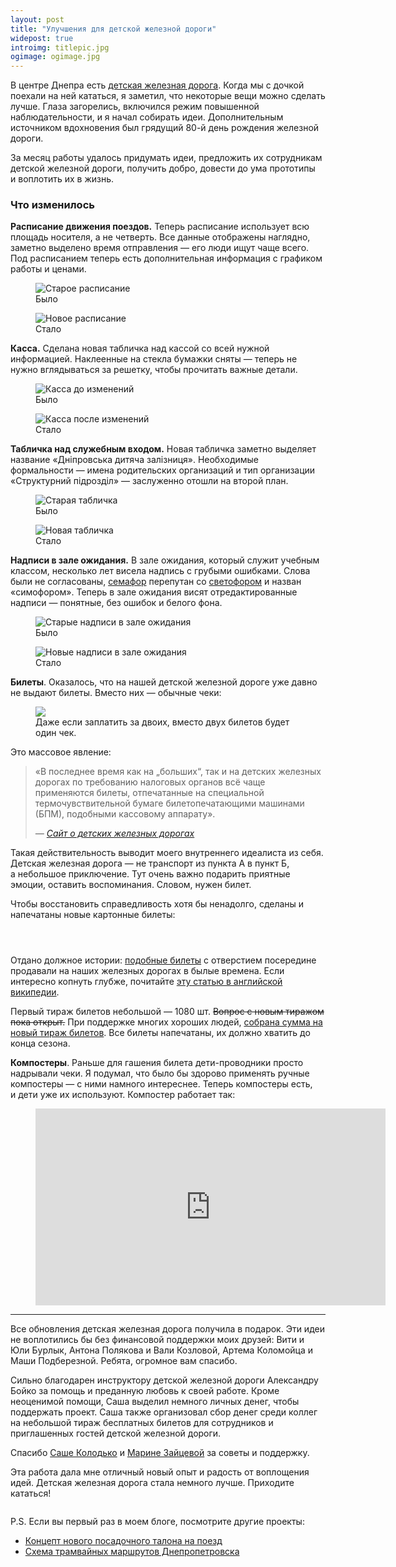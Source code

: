 ```yaml
---
layout: post
title: "Улучшения для детской железной дороги"
widepost: true
introimg: titlepic.jpg
ogimage: ogimage.jpg
---
```


<p class="lead">В центре Днепра есть <a href="https://ru.wikipedia.org/wiki/%D0%94%D0%B5%D1%82%D1%81%D0%BA%D0%B8%D0%B5_%D0%B6%D0%B5%D0%BB%D0%B5%D0%B7%D0%BD%D1%8B%D0%B5_%D0%B4%D0%BE%D1%80%D0%BE%D0%B3%D0%B8">детская железная дорога</a>. Когда мы с дочкой поехали на ней кататься, я заметил, что некоторые вещи можно сделать лучше. Глаза загорелись, включился режим повышенной наблюдательности, и я начал собирать идеи. Дополнительным источником вдохновения был грядущий 80-й день рождения железной дороги.</p>

<!-- more -->

За месяц работы удалось придумать идеи, предложить их сотрудникам детской железной дороги, получить добро, довести до ума прототипы и воплотить их в жизнь.

### Что изменилось

**Расписание движения поездов.** Теперь расписание использует всю площадь носителя, а не четверть. Все данные отображены наглядно, заметно выделено время отправления — его люди ищут чаще всего. Под расписанием теперь есть дополнительная информация с графиком работы и ценами.

<div class="two-columns">
  <figure class="two-columns__item">
    <img src="/i/childrens-railway/timetable-before.jpg" alt="Старое расписание">
    <figcaption>
      Было
    </figcaption>
  </figure>

  <figure class="two-columns__item">
    <img src="/i/childrens-railway/timetable-after.jpg" alt="Новое расписание">
    <figcaption>
      Стало
    </figcaption>
  </figure>
</div>

**Касса.** Сделана новая табличка над кассой со всей нужной информацией. Наклеенные на стекла бумажки сняты — теперь не нужно вглядываться за решетку, чтобы прочитать важные детали.

<div class="two-columns">
  <figure class="two-columns__item">
    <img src="/i/childrens-railway/tickets-before.jpg" alt="Касса до изменений">
    <figcaption>
      Было
    </figcaption>
  </figure>

  <figure class="two-columns__item">
    <img src="/i/childrens-railway/tickets-after.jpg" alt="Касса после изменений">
    <figcaption>
      Стало
    </figcaption>
  </figure>
</div>


**Табличка над служебным входом.** Новая табличка заметно выделяет название «Дніпровська дитяча залізниця». Необходимые формальности — имена родительских организаций и тип организации «Структурний підрозділ» — заслуженно отошли на второй план.

<div class="two-columns">
  <figure class="two-columns__item">
    <img src="/i/childrens-railway/sign-before.jpg" alt="Старая табличка">
    <figcaption>
      Было
    </figcaption>
  </figure>

  <figure class="two-columns__item">
    <img src="/i/childrens-railway/sign-after.jpg" alt="Новая табличка">
    <figcaption>
      Стало
    </figcaption>
  </figure>
</div>

**Надписи в зале ожидания.** В зале ожидания, который служит учебным классом, несколько лет висела надпись с грубыми ошибками. Слова были не согласованы, [семафор](https://ru.wikipedia.org/wiki/%D0%A1%D0%B5%D0%BC%D0%B0%D1%84%D0%BE%D1%80_(%D0%B6%D0%B5%D0%BB%D0%B5%D0%B7%D0%BD%D0%B0%D1%8F_%D0%B4%D0%BE%D1%80%D0%BE%D0%B3%D0%B0)) перепутан со [светофором](https://ru.wikipedia.org/wiki/%D0%96%D0%B5%D0%BB%D0%B5%D0%B7%D0%BD%D0%BE%D0%B4%D0%BE%D1%80%D0%BE%D0%B6%D0%BD%D1%8B%D0%B9_%D1%81%D0%B2%D0%B5%D1%82%D0%BE%D1%84%D0%BE%D1%80) и назван «симофором». Теперь в зале ожидания висят отредактированные надписи — понятные, без ошибок и белого фона.

<div class="two-columns">
  <figure class="two-columns__item">
    <img src="/i/childrens-railway/inside-before1.jpg" alt="Старые надписи в зале ожидания">
    <figcaption>
      Было
    </figcaption>
  </figure>

  <figure class="two-columns__item">
    <img src="/i/childrens-railway/inside-after1.jpg" alt="Новые надписи в зале ожидания">
    <figcaption>
      Стало
    </figcaption>
  </figure>
</div>

**Билеты**. Оказалось, что на нашей детской железной дороге уже давно не выдают билеты. Вместо них — обычные чеки:

<figure class="figure--not-that-wide">
  <img src="/i/childrens-railway/IMG_1912.jpg">
  <figcaption>
    Даже если заплатить за двоих, вместо двух билетов будет один чек.
  </figcaption>
</figure>

Это массовое явление:

<blockquote>
  <p>«В последнее время как на „больших“, так и на детских железных дорогах по требованию налоговых органов всё чаще применяются билеты, отпечатанные на специальной термочувствительной бумаге билетопечатающими машинами (БПМ), подобными кассовому аппарату».</p>
  <p class="cite-wrapper"><cite>— <a href="http://www.dzd-ussr.ru/other/bilety/index.html">Сайт о детских железных дорогах</a></cite></p>
</blockquote>

Такая действительность выводит моего внутреннего идеалиста из себя. Детская железная дорога — не транспорт из пункта А в пункт Б, а небольшое приключение. Тут очень важно подарить приятные эмоции, оставить воспоминания. Словом, нужен билет.

Чтобы восстановить справедливость хотя бы ненадолго, сделаны и напечатаны новые картонные билеты:

<div class="three-columns">
  <figure class="three-columns__item">
    <img src="/i/childrens-railway/ticket-1.jpg" alt="">
  </figure>

  <figure class="three-columns__item">
    <img src="/i/childrens-railway/ticket-3.jpg" alt="">
  </figure>

  <figure class="three-columns__item">
    <img src="/i/childrens-railway/ticket-2.jpg" alt="">
  </figure>
</div>

Отдано должное истории: [подобные билеты](http://www.dzd-ussr.ru/other/bilety/carton.html) с отверстием посередине продавали на наших железных дорогах в былые времена. Если интересно копнуть глубже, почитайте [эту статью в английской википедии](https://en.wikipedia.org/wiki/Edmondson_railway_ticket).

Первый тираж билетов небольшой — 1080 шт. <s>Вопрос с новым тиражом пока открыт.</s> При поддержке многих хороших людей, [собрана сумма на новый тираж билетов](https://www.facebook.com/a.zaytsev/posts/10153937049193978?pnref=story). Все билеты напечатаны, их должно хватить до конца сезона.

**Компостеры**. Раньше для гашения билета дети-проводники просто надрывали чеки. Я подумал, что было бы здорово применять ручные компостеры — с ними намного интереснее. Теперь компостеры есть, и дети уже их используют. Компостер работает так:

<figure class="figure--not-that-wide">
  <iframe width="560" height="315" src="https://www.youtube.com/embed/9coVwE-oGvU?rel=0&amp;showinfo=0" frameborder="0" allowfullscreen></iframe>
</figure>

* * *

Все обновления детская железная дорога получила в подарок. Эти идеи не воплотились бы без финансовой поддержки моих друзей: Вити и Юли Бурлык, Антона Полякова и Вали Козловой, Артема Коломойца и Маши Подберезной. Ребята, огромное вам спасибо.

Сильно благодарен инструктору детской железной дороги Александру Бойко за помощь и преданную любовь к своей работе. Кроме неоценимой помощи, Саша выделил немного личных денег, чтобы поддержать проект. Саша также организовал сбор денег среди коллег на небольшой тираж бесплатных билетов для сотрудников и приглашенных гостей детской железной дороги.

Спасибо [Саше Колодько](http://alexkolodko.com/) и [Марине Зайцевой](http://marin-k-a.com/) за советы и поддержку.

Эта работа дала мне отличный новый опыт и радость от воплощения идей. Детская железная дорога стала немного лучше. Приходите кататься!

<figure>
  <img src="/i/childrens-railway/punch.jpg" alt="">
</figure>

P.S. Если вы первый раз в моем блоге, посмотрите другие проекты:

* [Концепт нового посадочного талона на поезд](/blog/uz-boarding-pass/)
* [Схема трамвайных маршрутов Днепропетровска](/blog/trams/)

